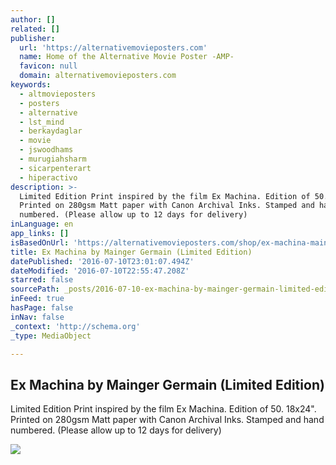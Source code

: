 ```yaml
---
author: []
related: []
publisher:
  url: 'https://alternativemovieposters.com'
  name: Home of the Alternative Movie Poster -AMP-
  favicon: null
  domain: alternativemovieposters.com
keywords:
  - altmovieposters
  - posters
  - alternative
  - lst_mind
  - berkaydaglar
  - movie
  - jswoodhams
  - murugiahsharm
  - sicarpenterart
  - hiperactivo
description: >-
  Limited Edition Print inspired by the film Ex Machina. Edition of 50. 18x24".
  Printed on 280gsm Matt paper with Canon Archival Inks. Stamped and hand
  numbered. (Please allow up to 12 days for delivery)
inLanguage: en
app_links: []
isBasedOnUrl: 'https://alternativemovieposters.com/shop/ex-machina-mainger-germain/'
title: Ex Machina by Mainger Germain (Limited Edition)
datePublished: '2016-07-10T23:01:07.494Z'
dateModified: '2016-07-10T22:55:47.208Z'
starred: false
sourcePath: _posts/2016-07-10-ex-machina-by-mainger-germain-limited-edition.md
inFeed: true
hasPage: false
inNav: false
_context: 'http://schema.org'
_type: MediaObject

---
```

<article style=""><h1>Ex Machina by Mainger Germain (Limited Edition)</h1><p>Limited Edition Print inspired by the film Ex Machina. Edition of 50. 18x24". Printed on 280gsm Matt paper with Canon Archival Inks. Stamped and hand numbered. (Please allow up to 12 days for delivery)</p><img src="https://alternativemovieposters.com/wp-content/uploads/2015/02/mainger_exmachina.jpg" /></article>